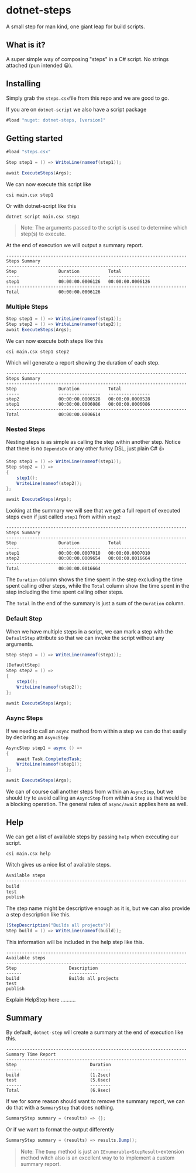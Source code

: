 # dotnet-steps

A small step for man kind, one giant leap for build scripts.

## What is it?

A super simple way of composing "steps" in a C# script. No strings attached (pun intended 😀).

## Installing

Simply grab the `steps.csx`file from this repo and we are good to go.

If you are on `dotnet-script` we also have a script package 

```c#
#load "nuget: dotnet-steps, [version]"
```



## Getting started

```c#
#load "steps.csx"

Step step1 = () => WriteLine(nameof(step1));

await ExecuteSteps(Args);
```

We can now execute this script like

```shell
csi main.csx step1
```

Or with dotnet-script like this

```shell
dotnet script main.csx step1
```

> Note: The arguments passed to the script is used to determine which step(s) to execute.

At the end of execution we will output a summary report.

```
---------------------------------------------------------------------
Steps Summary
---------------------------------------------------------------------
Step                Duration           Total
-----               ----------------   ----------------
step1               00:00:00.0006126   00:00:00.0006126
---------------------------------------------------------------------
Total               00:00:00.0006126
```

### Multiple Steps

```c#
Step step1 = () => WriteLine(nameof(step1));
Step step2 = () => WriteLine(nameof(step2));
await ExecuteSteps(Args);
```

We can now execute both steps like this

```shell
csi main.csx step1 step2 
```

Which will generate a report showing the duration of each step.

```
---------------------------------------------------------------------
Steps Summary
---------------------------------------------------------------------
Step                Duration           Total
-----               ----------------   ----------------
step2               00:00:00.0000528   00:00:00.0000528
step1               00:00:00.0006086   00:00:00.0006086
---------------------------------------------------------------------
Total               00:00:00.0006614
```

### Nested Steps

Nesting steps is as simple as calling the step within another step. 
Notice that there is no  `DependsOn` or any other funky DSL, just plain C# 👍

```c#
Step step1 = () => WriteLine(nameof(step1));
Step step2 = () =>
{
    step1();
    WriteLine(nameof(step2));
};

await ExecuteSteps(Args);
```

Looking at the summary we will see that we get a full report of executed steps even if just called `step1` from within `step2`

```
---------------------------------------------------------------------
Steps Summary
---------------------------------------------------------------------
Step                Duration           Total
-----               ----------------   ----------------
step1               00:00:00.0007010   00:00:00.0007010
step2               00:00:00.0009654   00:00:00.0016664
---------------------------------------------------------------------
Total               00:00:00.0016664
```

The `Duration` column shows the time spent in the step excluding the time spent calling other steps, while the `Total` column show the time spent in the step including the time spent calling other steps.

The `Total` in the end of the summary is just a sum of the `Duration` column.

### Default Step

When we have multiple steps in a script, we can mark a step with the `DefaultStep` attribute so that we can invoke the script without any arguments. 

```c#
Step step1 = () => WriteLine(nameof(step1));

[DefaultStep]
Step step2 = () =>
{
    step1();
    WriteLine(nameof(step2));
};

await ExecuteSteps(Args);
```



### Async Steps

If we need to call an `async` method from within a step  we can do that easily by declaring an `AsyncStep` 

```c#
AsyncStep step1 = async () =>
{
    await Task.CompletedTask;
    WriteLine(nameof(step1));
};

await ExecuteSteps(Args);
```

We can of course call another steps from within an `AsyncStep`, but we should try to avoid calling an `AsyncStep` from within a `Step` as that would be a blocking operation. The general rules of `async/await` applies here as well.

## Help

We can get a list of available steps by passing `help` when executing our script.

```shell
csi main.csx help
```

Witch gives us a nice list of available steps.

```c#
Available steps
---------------------------------------------------------------------
build
test
publish
```

The step name might be descriptive enough as it is, but we can also provide a step description like this. 

```c#
[StepDescription("Builds all projects")]
Step build = () => WriteLine(nameof(build));
```

This information will be included in the help step like this. 

```
---------------------------------------------------------------------
Available steps
---------------------------------------------------------------------
Step					Description
------					-----------
build					Builds all projects
test
publish
```

Explain HelpStep here ……....



## Summary

By default, `dotnet-step` will create a summary at the end of execution like this.

```shell
---------------------------------------------------------------------
Summary Time Report
---------------------------------------------------------------------
Step							Duration
------							--------
build							(1.2sec)
test							(5.6sec)
------							--------
Total							(6.9sec)
```

If we for some reason should want to remove the summary report, we can do that with a `SummaryStep` that does nothing.

```c#
SummaryStep summary = (results) => {};
```

Or if we want to format the output differently

```C#
SummaryStep summary = (results) => results.Dump(); 
```

> Note: The `Dump` method is just an `IEnumerable<StepResult>`extension method witch also is an excellent way to to implement a custom summary report. 



